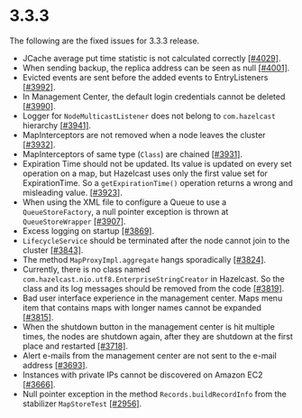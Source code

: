 

# 3.3.3

The following are the fixed issues for 3.3.3 release.


- JCache average put time statistic is not calculated correctly [[#4029]](https://github.com/hazelcast/hazelcast/issues/4029).
- When sending backup, the replica address can be seen as null [[#4001]](https://github.com/hazelcast/hazelcast/issues/4001).
- Evicted events are sent before the added events to EntryListeners [[#3992]](https://github.com/hazelcast/hazelcast/issues/3992).
- In Management Center, the default login credentials cannot be deleted [[#3990]](https://github.com/hazelcast/hazelcast/issues/3990).
- Logger for `NodeMulticastListener` does not belong to `com.hazelcast` hierarchy [[#3941]](https://github.com/hazelcast/hazelcast/issues/3941).
- MapInterceptors are not removed when a node leaves the cluster [[#3932]](https://github.com/hazelcast/hazelcast/issues/3932).
- MapInterceptors of same type (`Class`) are chained [[#3931]](https://github.com/hazelcast/hazelcast/issues/3931).
- Expiration Time should not be updated. Its value is updated on every set operation on a map, but Hazelcast uses only the first value set for ExpirationTime. So a `getExpirationTime()` operation returns a wrong and misleading value. [[#3923]](https://github.com/hazelcast/hazelcast/issues/3923).
- When using the XML file to configure a Queue to use a `QueueStoreFactory`, a null pointer exception is thrown at `QueueStoreWrapper` [[#3907]](https://github.com/hazelcast/hazelcast/issues/3907).
- Excess logging on startup [[#3869]](https://github.com/hazelcast/hazelcast/issues/3869).
- `LifecycleService` should be terminated after the node cannot join to the cluster [[#3843]](https://github.com/hazelcast/hazelcast/issues/3843).
- The method `MapProxyImpl.aggregate` hangs sporadically [[#3824]](https://github.com/hazelcast/hazelcast/issues/3824).
- Currently, there is no class named `com.hazelcast.nio.utf8.EnterpriseStringCreator` in Hazelcast. So the class and its log messages should be removed from the code [[#3819]](https://github.com/hazelcast/hazelcast/issues/3819).
- Bad user interface experience in the management center. Maps menu item that contains maps with longer names cannot be expanded [[#3815]](https://github.com/hazelcast/hazelcast/issues/3815).
- When the shutdown button in the management center is hit multiple times, the nodes are shutdown again, after they are shutdown at the first place and restarted [[#3718]](https://github.com/hazelcast/hazelcast/issues/3718).
- Alert e-mails from the management center are not sent to the e-mail address [[#3693]](https://github.com/hazelcast/hazelcast/issues/3693).
- Instances with private IPs cannot be discovered on Amazon EC2 [[#3666]](https://github.com/hazelcast/hazelcast/issues/3666).
- Null pointer exception in the method `Records.buildRecordInfo` from the stabilizer `MapStoreTest` [[#2956]](https://github.com/hazelcast/hazelcast/issues/2956).

